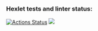 ### Hexlet tests and linter status:
[![Actions Status](https://github.com/venyxD/python-project-49/workflows/hexlet-check/badge.svg)](https://github.com/venyxD/python-project-49/actions)
<a href="https://codeclimate.com/github/venyxD/python-project-49/maintainability"><img src="https://api.codeclimate.com/v1/badges/cb7fbbbac80584fb829a/maintainability" /></a>